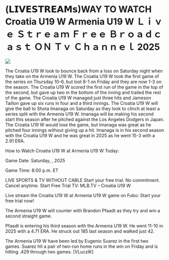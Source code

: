 # (𝗟𝗜𝗩𝗘𝗦𝗧𝗥𝗘𝗔𝗠𝘀)WAY TO WATCH Croatia U19 W Armenia U19 W Ｌｉｖｅ Ｓｔｒｅａｍ Ｆｒｅｅ Ｂｒｏａｄｃａｓｔ ＯＮ Ｔｖ Ｃｈａｎｎｅｌ  2025  
  
  
[![](https://i.imgur.com/qSNzIqt.png)](https://movie.rssnews.media/TJUqrtzr.php)  
  
The Croatia U19 W look to bounce back from a loss on Saturday night when they take on the Armenia U19 W. The Croatia U19 W took the first game of the series on Thursday 10-6, but lost 8-1 on Friday and they are now 1-3 on the season. The Croatia U19 W scored the first run of the game in the top of the second, but gave up two in the bottom of the inning and trailed the rest of the game. The Croatia U19 W managed just three hits and Jameson Taillon gave up six runs in four and a third innings. The Croatia U19 W will give the ball to Shota Imanaga on Saturday as they look to clinch at least a series split with the Armenia U19 W. Imanaga will be making his second start this season after he pitched against the Los Angeles Dodgers in Japan. The Croatia U19 W would lose the game, but Imanaga was great as he pitched four innings without giving up a hit. Imanaga is in his second season with the Croatia U19 W and he was great in 2025 as he went 15-3 with a 2.91 ERA.

How to Watch Croatia U19 W at Armenia U19 W Today:

Game Date: Saturday, , 2025

Game Time: 8:00 p.m. ET

LIVE SPORTS & TV WITHOUT CABLE
Start your free trial. No commitment. Cancel anytime.
Start Free Trial
TV: MLB.TV – Croatia U19 W

Live stream the Croatia U19 W at Armenia U19 W game on Fubo: Start your free trial now!

The Armenia U19 W will counter with Brandon Pfaadt as they try and win a second straight game.

Pfaadt is entering his third season with the Armenia U19 W. He went 11-10 in 2025 with a 4.71 ERA. He struck out 185 last season and walked just 42.

The Armenia U19 W have been led by Eugenio Suarez in the first two games. Suarez hit a pair of two-run home runs in the win on Friday and is hitting .429 through two games. [VLuczlK]